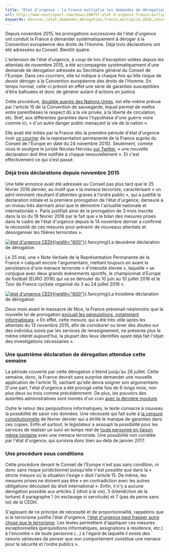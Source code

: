 ```yaml
---
title: "État d’urgence : la France multiplie les demandes de dérogation à la CEDH"
url: http://www.nextinpact.com/news/100757-etat-d-urgence-france-multiplie-demandes-derogation-a-cedh.htm
keywords: mesures,létat,demandes,dérogation,france,multiplie,2016,conseil,déclaration,novembre,durgence,menace,cedh
---
```

Depuis novembre 2015, les prorogations successives de l'état d'urgence ont conduit la France à demander systématiquement à déroger à la Convention européenne des droits de l'Homme. Déjà trois déclarations ont été adressées au Conseil. Bientôt quatre.

L'extension de l'état d'urgence, à coup de lois d'exception votées depuis les attentats de novembre 2015, a été accompagnée systématiquement d'une demande de dérogation adressée au Secrétaire général du Conseil de l'Europe. Dans ces courriers, elle lui indique à chaque fois qu'elle risque de devoir déroger à la Convention européenne des droits de l'Homme. En temps normal, celle-ci prévoit en effet une série de garanties susceptibles d'être bafouées et donc de générer autant d'actions en justice.

Cette procédure, [doublée auprès des Nations Unies](https://treaties.un.org/doc/Publication/CN/2016/CN.492.2016-Frn.pdf), est elle-même prévue par l'article 15 de la Convention de sauvegarde, lequel permet de mettre entre parenthèses le respect dû à la vie privée, à la liberté de circulation, etc. Bref, aux différentes garanties dans l'hypothèse d'une guerre voire comme ici, « d'un autre danger public menaçant la vie de la nation ».

Elle avait été initiée par la France dès la première période d'état d'urgence (voir [ce courrier](http://www.nextinpact.com/news/97474-etat-d-urgence-france-va-deroger-a-convention-europeenne-droits-l-homme.htm) de la représentation permanente de la France auprès du Conseil de l'Europe en date du 24 novembre 2015). Seulement, comme nous le souligne le juriste Nicolas Herviau [sur Twitter](https://twitter.com/N_Hervieu/status/757476511272341504), « une nouvelle déclaration doit être notifiée à chaque renouvellement ». Et c'est effectivement ce qui s'est passé.

### Déjà trois déclarations depuis novembre 2015

Une telle annonce avait été adressée au Conseil pas plus tard que le 25 février 2016 dernier, au motif que « la menace terroriste, caractérisant « un péril imminent résultant d\'atteintes graves à l\'ordre public », qui a justifié la déclaration initiale et la première prorogation de l\'état d\'urgence, demeure à un niveau très alarmant ainsi que le démontre l\'actualité nationale et internationale ». Paris justifiait ainsi de la prorogation de 3 mois inscrite dans la loi du 19 février 2016 par le fait que « le bilan des mesures prises dans le cadre de l\'état d\'urgence depuis le 14 novembre dernier a confirmé la nécessité de ces mesures pour prévenir de nouveaux attentats et désorganiser les filières terroristes ».

[![état d\'urgence CEDH](https://cdn2.nextinpact.com/images/bd/news/medium-161475.jpeg){width="600"}](https://cdn2.nextinpact.com/images/bd/news/161475.jpeg){.fancyimg}La deuxième déclaration de dérogation

Le 25 mai, une « Note Verbale de la Représentation Permanente de la France » calquait encore l'argumentaire, mettant toujours en avant la persistance d'une menace terroriste « d'intensité élevée », laquelle « se conjugue avec deux grands événements sportifs, le championnat d'Europe de football (EURO 2016) qui va se dérouler du 10 juin au 10 juillet 2016 et le Tour de France cycliste organisé du 3 au 24 juillet 2016 ».

[![état d\'urgence CEDH](https://cdn2.nextinpact.com/images/bd/news/medium-161474.jpeg){width="600"}](https://cdn2.nextinpact.com/images/bd/news/161474.jpeg){.fancyimg}La troisième déclaration de dérogation

Deux mois avant le massacre de Nice, la France prévenait néanmoins que la nouvelle loi de prorogation [excluait les perquisitions, notamment informatiques](http://www.nextinpact.com/news/99748-la-prorogation-l-etat-d-urgence-se-fera-sans-perquisitions-informatiques.htm). « En effet, cette mesure, qui a été très utile après les attentats du 13 novembre 2015, afin de corroborer ou lever des doutes sur des individus suivis par les services de renseignement, ne présente plus le même intérêt aujourd'hui, la plupart des lieux identifiés ayant déjà fait l'objet des investigations nécessaires ».

### Une quatrième déclaration de dérogation attendue cette semaine

La période couverte par cette dérogation s'étend jusqu'au 26 juillet. Cette semaine, donc, la France devrait sans surprise demander une nouvelle application de l'article 15, sachant qu'elle devra soigner son argumentaire. D'une part, l'état d'urgence a été prorogé cette fois de 6 longs mois, non plus deux ou trois comme précédemment. De plus, les pouvoirs des autorités administratives sont montés d'un cran [avec la dernière mouture](http://www.nextinpact.com/news/100727-ligne-par-ligne-projet-loi-sur-etat-durgence.htm).

Outre le retour des perquisitions informatiques, le texte consacre à nouveau la possibilité de saisir ces données. Une nécessité qui fait suite à [la censure constitutionnelle](http://www.nextinpact.com/news/98633-etat-d-urgence-conseil-constitutionnel-censure-copie-donnees-informatiques.htm) de février dernier qui a étrillé le manque de garanties dans ces copies. Enfin et surtout, le législateur a assoupli la possibilité pour les services de réaliser un suivi en temps réel de [toute personne en liaison même lointaine](http://www.nextinpact.com/news/100718-comment-services-renseignement-pourront-surveiller-presque-nimporte-qui.htm) avec une menace terroriste. Une possibilité non corrélée par l'état d'urgence, qui survivra donc bien au-delà de janvier 2017.

### Une procédure sous conditions

Cette procédure devant le Conseil de l'Europe n'est pas sans condition, ni donc sans risque juridictionnel puisqu'elle n'est possible que dans la « stricte mesure où la situation l'exige » dixit l\'article 15. De même, les mesures prises ne doivent pas être « en contradiction avec les autres obligations découlant du droit international ». Enfin, il n'y a aucune dérogation possible aux articles 2 (droit à la vie), 3 (interdiction de la torture) 4 paragraphe 1 (ni esclavage ni servitude) et 7 (pas de peine sans loi) de la CEDH. 

S'agissant de ce principe de nécessité et de proportionnalité, rappelons que si le terrorisme justifie l'état d'urgence, [l'état d'urgence peut frapper autre chose que le terrorisme](http://www.nextinpact.com/news/97437-a-ceux-qui-diffusent-chiffres-etat-durgence.htm). Les textes permettent d'appliquer ces mesures exceptionnelles (perquisitions informatiques, assignations à résidence, etc.) à l'encontre « de toute personne (...) à l\'égard de laquelle il existe des raisons sérieuses de penser que son comportement constitue une menace pour la sécurité et l\'ordre publics ».
